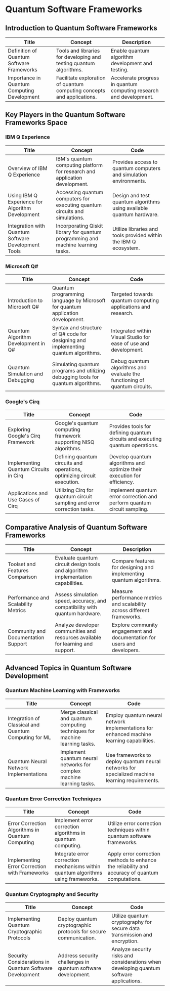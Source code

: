 # Quantum Software Frameworks

## Introduction to Quantum Software Frameworks

| Title                       | Concept                                                            | Description                                    |
|-----------------------------|--------------------------------------------------------------------|------------------------------------------------|
| Definition of Quantum Software Frameworks | Tools and libraries for developing and testing quantum algorithms. | Enable quantum algorithm development and testing. |
| Importance in Quantum Computing Development | Facilitate exploration of quantum computing concepts and applications. | Accelerate progress in quantum computing research and development. |

## Key Players in the Quantum Software Frameworks Space

### IBM Q Experience

| Title                       | Concept                                                            | Code                                           |
|-----------------------------|--------------------------------------------------------------------|------------------------------------------------|
| Overview of IBM Q Experience   | IBM's quantum computing platform for research and application development. | Provides access to quantum computers and simulation environments. |
| Using IBM Q Experience for Algorithm Development | Accessing quantum computers for executing quantum circuits and simulations. | Design and test quantum algorithms using available quantum hardware. |
| Integration with Quantum Software Development Tools | Incorporating Qiskit library for quantum programming and machine learning tasks. | Utilize libraries and tools provided within the IBM Q ecosystem. |

### Microsoft Q#

| Title                       | Concept                                                            | Code                                           |
|-----------------------------|--------------------------------------------------------------------|------------------------------------------------|
| Introduction to Microsoft Q# | Quantum programming language by Microsoft for quantum application development. | Targeted towards quantum computing applications and research. |
| Quantum Algorithm Development in Q# | Syntax and structure of Q# code for designing and implementing quantum algorithms. | Integrated within Visual Studio for ease of use and development. |
| Quantum Simulation and Debugging | Simulating quantum programs and utilizing debugging tools for quantum algorithms. | Debug quantum algorithms and evaluate the functioning of quantum circuits. |

### Google's Cirq

| Title                       | Concept                                                            | Code                                           |
|-----------------------------|--------------------------------------------------------------------|------------------------------------------------|
| Exploring Google's Cirq Framework | Google's quantum computing framework supporting NISQ algorithms. | Provides tools for defining quantum circuits and executing quantum operations. |
| Implementing Quantum Circuits in Cirq | Defining quantum circuits and operations, optimizing circuit execution. | Develop quantum algorithms and optimize their execution for efficiency. |
| Applications and Use Cases of Cirq | Utilizing Cirq for quantum circuit sampling and error correction tasks. | Implement quantum error correction and perform quantum circuit sampling. |

## Comparative Analysis of Quantum Software Frameworks

| Title                       | Concept                                                            | Description                                    |
|-----------------------------|--------------------------------------------------------------------|------------------------------------------------|
| Toolset and Features Comparison | Evaluate quantum circuit design tools and algorithm implementation capabilities. | Compare features for designing and implementing quantum algorithms. |
| Performance and Scalability Metrics | Assess simulation speed, accuracy, and compatibility with quantum hardware. | Measure performance metrics and scalability across different frameworks. |
| Community and Documentation Support | Analyze developer communities and resources available for learning and support. | Explore community engagement and documentation for users and developers. |

## Advanced Topics in Quantum Software Development

### Quantum Machine Learning with Frameworks

| Title                       | Concept                                                            | Code                                           |
|-----------------------------|--------------------------------------------------------------------|------------------------------------------------|
| Integration of Classical and Quantum Computing for ML | Merge classical and quantum computing techniques for machine learning tasks. | Employ quantum neural network implementations for enhanced machine learning capabilities. |
| Quantum Neural Network Implementations | Implement quantum neural networks for complex machine learning tasks. | Use frameworks to deploy quantum neural networks for specialized machine learning requirements. |

### Quantum Error Correction Techniques

| Title                       | Concept                                                            | Code                                           |
|-----------------------------|--------------------------------------------------------------------|------------------------------------------------|
| Error Correction Algorithms in Quantum Computing | Implement error correction algorithms in quantum computing. | Utilize error correction techniques within quantum software frameworks. |
| Implementing Error Correction with Frameworks | Integrate error correction mechanisms within quantum algorithms using frameworks. | Apply error correction methods to enhance the reliability and accuracy of quantum computations. |

### Quantum Cryptography and Security

| Title                       | Concept                                                            | Code                                           |
|-----------------------------|--------------------------------------------------------------------|------------------------------------------------|
| Implementing Quantum Cryptographic Protocols | Deploy quantum cryptographic protocols for secure communication. | Utilize quantum cryptography for secure data transmission and encryption. |
| Security Considerations in Quantum Software Development | Address security challenges in quantum software development. | Analyze security risks and considerations when developing quantum software applications. |